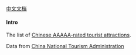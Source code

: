 [中文文档]('./README.md')

#### Intro

The list of [Chinese AAAAA-rated tourist attractions](https://en.wikipedia.org/wiki/Chinese_AAAAA-rated_tourist_attractions).

Data from [China National Tourism Administration](http://www.cnta.gov.cn/was5/web/search?channelid=242887)
